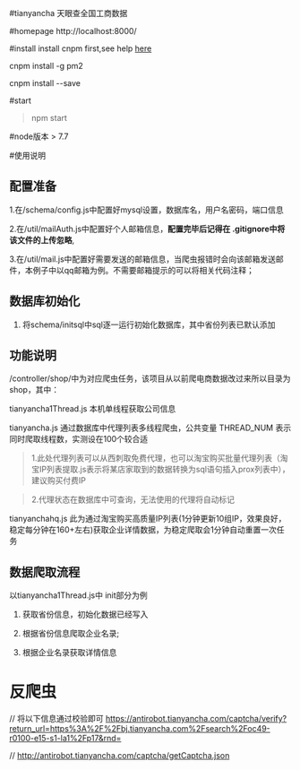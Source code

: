 #tianyancha
天眼查全国工商数据

#homepage
http://localhost:8000/

#install
install cnpm first,see help [here](http://npm.taobao.org/)

cnpm install -g pm2

cnpm install --save

#start
> npm start

#node版本 > 7.7

#使用说明
## 配置准备
1.在/schema/config.js中配置好mysql设置，数据库名，用户名密码，端口信息

2.在/util/mailAuth.js中配置好个人邮箱信息，**配置完毕后记得在 .gitignore中将该文件的上传忽略**,

3.在/util/mail.js中配置好需要发送的邮箱信息，当爬虫报错时会向该邮箱发送邮件，本例子中以qq邮箱为例。不需要邮箱提示的可以将相关代码注释；

## 数据库初始化
1. 将schema/initsql中sql逐一运行初始化数据库，其中省份列表已默认添加

## 功能说明
/controller/shop/中为对应爬虫任务，该项目从以前爬电商数据改过来所以目录为shop，其中：

tianyancha1Thread.js 本机单线程获取公司信息

tianyancha.js 通过数据库中代理列表多线程爬虫，公共变量 THREAD_NUM 表示同时爬取线程数，实测设在100个较合适

> 1.此处代理列表可以从西刺取免费代理，也可以淘宝购买批量代理列表（淘宝IP列表提取.js表示将某店家取到的数据转换为sql语句插入prox列表中），建议购买付费IP

> 2.代理状态在数据库中可查询，无法使用的代理将自动标记

tianyanchahq.js 此为通过淘宝购买高质量IP列表(1分钟更新10组IP，效果良好，稳定每分钟在160+左右)获取企业详情数据，为稳定爬取会1分钟自动重置一次任务

## 数据爬取流程
以tianyancha1Thread.js中 init部分为例

1. 获取省份信息，初始化数据已经写入

2. 根据省份信息爬取企业名录; 

3. 根据企业名录获取详情信息


# 反爬虫
// 将以下信息通过校验即可
https://antirobot.tianyancha.com/captcha/verify?return_url=https%3A%2F%2Fbj.tianyancha.com%2Fsearch%2Foc49-r0100-e15-s1-la1%2Fp17&rnd=

// http://antirobot.tianyancha.com/captcha/getCaptcha.json